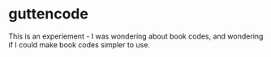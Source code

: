 # guttencode
This is an experiement - I was wondering about book codes, and wondering if I could make book codes simpler to use.
